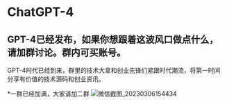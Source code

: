 # ChatGPT-4
GPT-4已经发布，如果你想跟着这波风口做点什么，请加群讨论。群内可买账号。
------

GPT-4时代已经到来，群里的技术大拿和创业先锋们紧跟时代潮流，将第一时间分享有价值的技术源码和创业资讯。

*一群已经加满，大家请加二群
![微信截图_20230306154434](https://github.com/02456kw/Image/blob/main/6d4cca0e45d58cfcaa900c3beec24ec.jpg)
